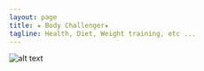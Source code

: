 ```yaml
---
layout: page
title: ★ Body Challenger★ 
tagline: Health, Diet, Weight training, etc ...
---
```

![alt text](http://cfile21.uf.tistory.com/image/2267AF46521F1849170608)
